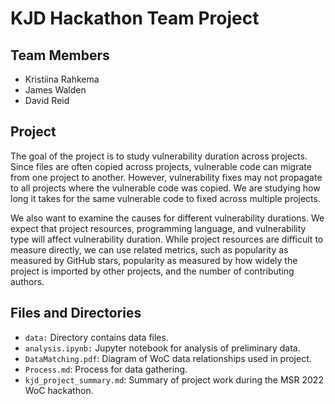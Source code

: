 # KJD Hackathon Team Project

## Team Members
  - Kristiina Rahkema
  - James Walden
  - David Reid

## Project

The goal of the project is to study vulnerability duration across projects. Since files are often copied across projects, vulnerable code can migrate from one project to another. However, vulnerability fixes may not propagate to all projects where the vulnerable code was copied. We are studying how long it takes for the same vulnerable code to fixed across multiple projects. 

We also want to examine the causes for different vulnerability durations. We expect that project resources, programming language, and vulnerability type will affect vulnerability duration. While project resources are difficult to measure directly, we can use related metrics, such as popularity as measured by GitHub stars, popularity as measured by how widely the project is imported by other projects, and the number of contributing authors.

## Files and Directories

  - `data:` Directory contains data files.
  - `analysis.ipynb:` Jupyter notebook for analysis of preliminary data.
  - `DataMatching.pdf`: Diagram of WoC data relationships used in project.
  - `Process.md`: Process for data gathering.
  - `kjd_project_summary.md`: Summary of project work during the MSR 2022 WoC hackathon.
 
